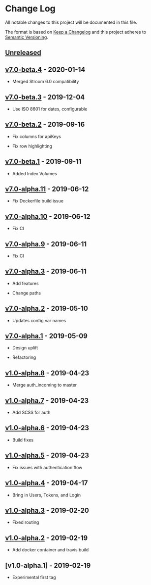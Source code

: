 # Change Log

All notable changes to this project will be documented in this file.

The format is based on [Keep a Changelog](http://keepachangelog.com/)
and this project adheres to [Semantic Versioning](http://semver.org/).

## [Unreleased]

## [v7.0-beta.4] - 2020-01-14

* Merged Stroom 6.0 compatibility

## [v7.0-beta.3] - 2019-12-04

* Use ISO 8601 for dates, configurable


## [v7.0-beta.2] - 2019-09-16

* Fix columns for apiKeys

* Fix row highlighting


## [v7.0-beta.1] - 2019-09-11

* Added Index Volumes


## [v7.0-alpha.11] - 2019-06-12

* Fix Dockerfile build issue


## [v7.0-alpha.10] - 2019-06-12

* Fix CI


## [v7.0-alpha.9] - 2019-06-11

* Fix CI


## [v7.0-alpha.3] - 2019-06-11

* Add features

* Change paths


## [v7.0-alpha.2] - 2019-05-10

* Updates config var names


## [v7.0-alpha.1] - 2019-05-09

* Design uplift

* Refactoring


## [v1.0-alpha.8] - 2019-04-23

* Merge auth_incoming to master


## [v1.0-alpha.7] - 2019-04-23

* Add SCSS for auth


## [v1.0-alpha.6] - 2019-04-23

* Build fixes


## [v1.0-alpha.5] - 2019-04-23

* Fix issues with authentication flow


## [v1.0-alpha.4] - 2019-04-17

* Bring in Users, Tokens, and Login


## [v1.0-alpha.3] - 2019-02-20

* Fixed routing


## [v1.0-alpha.2] - 2019-02-19

* Add docker container and travis build


## [v1.0-alpha.1] - 2019-02-19

* Experimental first tag

[unreleased]: https://github.com/gchq/stroom-auth/compare/v7.0-beta.4...master
[v7.0-beta.4]: https://github.com/gchq/stroom-auth/compare/v7.0-beta.3...v7.0-beta.4
[v7.0-beta.3]: https://github.com/gchq/stroom-auth/compare/v7.0-beta.2...v7.0-beta.3
[v7.0-beta.2]: https://github.com/gchq/stroom-auth/compare/v7.0-beta.1...v7.0-beta.2
[v7.0-beta.1]: https://github.com/gchq/stroom-auth/compare/v7.0-alpha.11...v7.0-beta.1
[v7.0-alpha.11]: https://github.com/gchq/stroom-auth/compare/v7.0-alpha.10...v7.0-alpha.11
[v7.0-alpha.10]: https://github.com/gchq/stroom-auth/compare/v7.0-alpha.9...v7.0-alpha.10
[v7.0-alpha.9]: https://github.com/gchq/stroom-auth/compare/v7.0-alpha.3...v7.0-alpha.9
[v7.0-alpha.3]: https://github.com/gchq/stroom-auth/compare/v7.0-alpha.2...v7.0-alpha.3
[v7.0-alpha.2]: https://github.com/gchq/stroom-auth/compare/v7.0-alpha.1...v7.0-alpha.2
[v7.0-alpha.1]: https://github.com/gchq/stroom-auth/compare/v1.0-alpha.8...v7.0-alpha.1
[v1.0-alpha.8]: https://github.com/gchq/stroom-auth/compare/v1.0-alpha.7...v1.0-alpha.8
[v1.0-alpha.7]: https://github.com/gchq/stroom-auth/compare/v1.0-alpha.6...v1.0-alpha.7
[v1.0-alpha.6]: https://github.com/gchq/stroom-auth/compare/v1.0-alpha.5...v1.0-alpha.6
[v1.0-alpha.5]: https://github.com/gchq/stroom-auth/compare/v1.0-alpha.4...v1.0-alpha.5
[v1.0-alpha.4]: https://github.com/gchq/stroom-auth/compare/v1.0-alpha.3...v1.0-alpha.4
[v1.0-alpha.3]: https://github.com/gchq/stroom-auth/compare/v1.0-alpha.2...v1.0-alpha.3
[v1.0-alpha.2]: https://github.com/gchq/stroom-auth/compare/v1.0-alpha.1...v1.0-alpha.2
